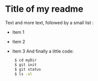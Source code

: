 # Title of my readme

 Text and more text, followed by a small list :

* Item 1
* Item 2
* Item 3
  And finally a little code:
  
  ```sh
   $ cd myDir
   $ git init
   $ git status
   $ ls -al
  ```


